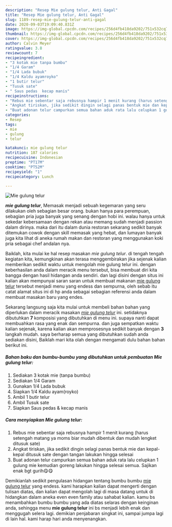 ```yaml
---
description: "Resep Mie gulung telur, Anti Gagal"
title: "Resep Mie gulung telur, Anti Gagal"
slug: 1189-resep-mie-gulung-telur-anti-gagal
date: 2020-09-03T19:09:40.831Z
image: https://img-global.cpcdn.com/recipes/256d4fb418da9202/751x532cq70/mie-gulung-telur-foto-resep-utama.jpg
thumbnail: https://img-global.cpcdn.com/recipes/256d4fb418da9202/751x532cq70/mie-gulung-telur-foto-resep-utama.jpg
cover: https://img-global.cpcdn.com/recipes/256d4fb418da9202/751x532cq70/mie-gulung-telur-foto-resep-utama.jpg
author: Calvin Meyer
ratingvalue: 3.8
reviewcount: 7
recipeingredient:
- "3 kotak mie tanpa bumbu"
- "1/4 Garam"
- "1/4 Lada bubuk"
- "1/4 Kaldu ayamroyko"
- "1 butir telur"
- "Tusuk sate"
- " Saus pedas  kecap manis"
recipeinstructions:
- "Rebus mie sebentar saja rebusnya hampir 1 menit kurang (harus setengah matang ya moms biar mudah dibentuk dan mudah lengket ditusuk sate)"
- "Angkat tiriskan, jika sedikit dingin selagi panas bentuk mie dan kepal-kepal ditusuk sate dengan tangan lakukan hingga selesai"
- "Buat adonan telur campurkan semua bahan aduk rata lalu celupkan 1 gulung mie kemudian goreng lakukan hingga selesai semua. Sajikan enak bgt gurih😋😋"
categories:
- Resep
tags:
- mie
- gulung
- telur

katakunci: mie gulung telur 
nutrition: 187 calories
recipecuisine: Indonesian
preptime: "PT17M"
cooktime: "PT52M"
recipeyield: "1"
recipecategory: Lunch

---
```



![Mie gulung telur](https://img-global.cpcdn.com/recipes/256d4fb418da9202/751x532cq70/mie-gulung-telur-foto-resep-utama.jpg)

<b><i>mie gulung telur</i></b>, Memasak menjadi sebuah kegemaran yang seru dilakukan oleh sebagian besar orang. bukan hanya para perempuan, sebagian pria juga banyak yang senang dengan hobi ini. walau hanya untuk sekedar kebersamaan dengan rekan atau memang sudah menjadi passion dalam dirinya. maka dari itu dalam dunia restoran sekarang sedikit banyak ditemukan cowok dengan skill memasak yang hebat, dan lumayan banyak juga kita lihat di aneka rumah makan dan restoran yang menggunakan koki pria sebagai chef andalan nya.



Baiklah, kita mulai ke hal resep masakan <i>mie gulung telur</i>. di tengah tengah kegiatan kita, kemungkinan akan terasa menggembirakan jika sejenak kalian memberikan sedikit waktu untuk mengolah mie gulung telur ini. dengan keberhasilan anda dalam meracik menu tersebut, bisa membuat diri kita bangga dengan hasil hidangan anda sendiri. dan lagi disini dengan situs ini kalian akan mempunyai saran saran untuk membuat makanan <u>mie gulung telur</u> tersebut menjadi menu yang endess dan sempurna, oleh sebab itu catat alamat situs ini di hp anda sebagai sebagian referensi anda dalam membuat masakan baru yang endes.


Sekarang langsung saja kita mulai untuk membeli bahan bahan yang diperlukan dalam meracik masakan <u><i>mie gulung telur</i></u> ini. setidaknya dibutuhkan <b>7</b> komposisi yang dibutuhkan di menu ini. supaya nanti dapat membuahkan rasa yang enak dan sempurna. dan juga sempatkan waktu kalian sejenak, karena kalian akan memprosesnya sedikit banyak dengan <b>3</b> langkah mudah. saya berharap semua yang dibutuhkan sudah anda sediakan disini, Baiklah mari kita olah dengan mengamati dulu bahan bahan berikut ini.

<!--inarticleads1-->

##### Bahan baku dan bumbu-bumbu yang dibutuhkan untuk pembuatan Mie gulung telur:

1. Sediakan 3 kotak mie (tanpa bumbu)
1. Sediakan 1/4 Garam
1. Gunakan 1/4 Lada bubuk
1. Siapkan 1/4 Kaldu ayam(royko)
1. Ambil 1 butir telur
1. Ambil Tusuk sate
1. Siapkan  Saus pedas &amp; kecap manis




<!--inarticleads2-->

##### Cara menyiapkan Mie gulung telur:

1. Rebus mie sebentar saja rebusnya hampir 1 menit kurang (harus setengah matang ya moms biar mudah dibentuk dan mudah lengket ditusuk sate)
1. Angkat tiriskan, jika sedikit dingin selagi panas bentuk mie dan kepal-kepal ditusuk sate dengan tangan lakukan hingga selesai
1. Buat adonan telur campurkan semua bahan aduk rata lalu celupkan 1 gulung mie kemudian goreng lakukan hingga selesai semua. Sajikan enak bgt gurih😋😋




Demikianlah sedikit pengulasan hidangan tentang bumbu bumbu <u>mie gulung telur</u> yang endess. kami harapkan kalian dapat mengerti dengan tulisan diatas, dan kalian dapat mengolah lagi di masa datang untuk di hidangkan dalam aneka even even family atau sahabat kalian. kamu bs menambahkan bumbu bumbu yang ada diatas selaras dengan keinginan anda, sehingga menu <b>mie gulung telur</b> ini bs menjadi lebih enak dan menggugah selera lagi. demikian penjabaran singkat ini, sampai jumpa lagi di lain hal. kami harap hari anda menyenangkan.
